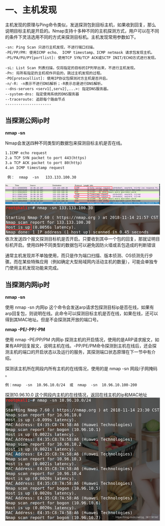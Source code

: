 # 一、主机发现

主机发现的原理与Ping命令类似，发送探测包到目标主机，如果收到回复，那么说明目标主机是开启的。Nmap支持十多种不同的主机探测方式，用户可以在不同的条件下灵活选用不同的方式来探测目标机。主机发现常用参数如下。

```text
-sn: Ping Scan 只进行主机发现，不进行端口扫描。
-PE/PP/PM: 使用ICMP echo、 ICMP timestamp、ICMP netmask 请求包发现主机。
-PS/PA/PU/PY[portlist]: 使用TCP SYN/TCP ACK或SCTP INIT/ECHO方式进行发现。 

-sL: List Scan 列表扫描，仅将指定的目标的IP列举出来，不进行主机发现。 
-Pn: 将所有指定的主机视作开启的，跳过主机发现的过程。
-PO[protocollist]: 使用IP协议包探测对方主机是否开启。  
-n/-R: -n表示不进行DNS解析；-R表示总是进行DNS解析。  
--dns-servers <serv1[,serv2],...>: 指定DNS服务器。   
--system-dns: 指定使用系统的DNS服务器   
--traceroute: 追踪每个路由节点 
---------------------
```

## 当探测公网ip时

**nmap -sn**

Nmap会发送四种不同类型的数据包来探测目标主机是否在线。

```text
1.ICMP echo request
2.a TCP SYN packet to port 443(https)
3.a TCP ACK packet to port 80(http)
4.an ICMP timestamp request
```

```text
 例：  nmap  -sn   133.133.100.30
```

![](../../../.gitbook/assets/20180826161331759.png) ![](../../../.gitbook/assets/20181114215751678.png) 依次发送四个报文探测目标机是否开启。只要收到其中一个包的回复，那就证明目标机开启。使用四种不同类型的数据包可以避免因防火墙或丢包造成的判断错误

通常主机发现并不单独使用，而只是作为端口扫描、版本侦测、OS侦测先行步骤。而在某些特殊应用（例如确定大型局域网内活动主机的数量），可能会单独专门使用主机发现功能来完成。

## 当探测内网ip时

**nmap -sn**

使用 nmap -sn 内网ip 这个命令会发送arp请求包探测目标ip是否在线，如果有arp回复包，则说明在线。此命令可以探测目标主机是否在线，如果在线，还可以得到其MAC地址。但是不会探测其开放的端口号。

**nmap -PE/-PP/-PM**

使用 nmap -PE/PP/PM 内网ip 探测主机的开启情况，使用的是ARP请求报文，如果有ARP回复报文，说明主机在线。-PP/PE/PM命令探测到主机在线后，还会探测主机的端口的开启状态以及运行的服务，其探测端口状态原理在下一节中有介绍。

探测该主机所在网段内所有主机的在线情况，使用的是 nmap -sn 网段/子网掩码 。

```text
例：nmap  -sn  10.96.10.0/24  或  nmap  -sn  10.96.10.100-200
```

探测10.96.10.0 这个网段内主机的在线情况，返回在线主机的ip和MAC地址 ![](../../../.gitbook/assets/20181114233227774.png)

